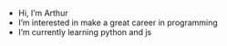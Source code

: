 -  Hi, I’m Arthur
-  I’m interested in make a great career in programming
-  I’m currently learning python and js
<!---
ArthurMambelli/ArthurMambelli is a ✨ special ✨ repository because its `README.md` (this file) appears on your GitHub profile.
You can click the Preview link to take a look at your changes.
--->
